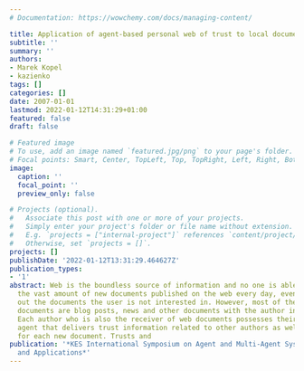```yaml
---
# Documentation: https://wowchemy.com/docs/managing-content/

title: Application of agent-based personal web of trust to local document ranking
subtitle: ''
summary: ''
authors:
- Marek Kopel
- kazienko
tags: []
categories: []
date: 2007-01-01
lastmod: 2022-01-12T14:31:29+01:00
featured: false
draft: false

# Featured image
# To use, add an image named `featured.jpg/png` to your page's folder.
# Focal points: Smart, Center, TopLeft, Top, TopRight, Left, Right, BottomLeft, Bottom, BottomRight.
image:
  caption: ''
  focal_point: ''
  preview_only: false

# Projects (optional).
#   Associate this post with one or more of your projects.
#   Simply enter your project's folder or file name without extension.
#   E.g. `projects = ["internal-project"]` references `content/project/deep-learning/index.md`.
#   Otherwise, set `projects = []`.
projects: []
publishDate: '2022-01-12T13:31:29.464627Z'
publication_types:
- '1'
abstract: Web is the boundless source of information and no one is able to process
  the vast amount of new documents published on the web every day, even with filtering
  out the documents the user is not interested in. However, most of the recent web
  documents are blog posts, news and other documents with the author information established.
  Each author who is also the receiver of web documents possesses their own personal
  agent that delivers trust information related to other authors as well as rank data
  for each new document. Trusts and
publication: '*KES International Symposium on Agent and Multi-Agent Systems: Technologies
  and Applications*'
---
```


